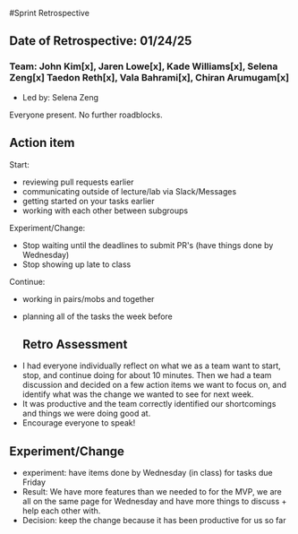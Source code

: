 #Sprint Retrospective
## Date of Retrospective: 01/24/25
### Team: John Kim[x],  Jaren Lowe[x],  Kade Williams[x], Selena Zeng[x] Taedon Reth[x], Vala Bahrami[x], Chiran Arumugam[x]
* Led by: Selena Zeng


Everyone present. No further roadblocks.

## Action item

Start:
- reviewing pull requests earlier
- communicating outside of lecture/lab via Slack/Messages
- getting started on your tasks earlier
- working with each other between subgroups

Experiment/Change:
- Stop waiting until the deadlines to submit PR's (have things done by Wednesday)
- Stop showing up late to class

Continue:
- working in pairs/mobs and together
- planning all of the tasks the week before

  ## Retro Assessment

* I had everyone individually reflect on what we as a team want to start, stop, and continue doing for about 10 minutes. Then we had a team discussion and decided on a few action items we want to focus on, and identify what was the change we wanted to see for next week.
* It was productive and the team correctly identified our shortcomings and things we were doing good at. 
* Encourage everyone to speak!

## Experiment/Change
- experiment: have items done by Wednesday (in class) for tasks due Friday
- Result: We have more features than we needed to for the MVP, we are all on the same page for Wednesday and have more things to discuss + help each other with.
- Decision: keep the change because it has been productive for us so far

